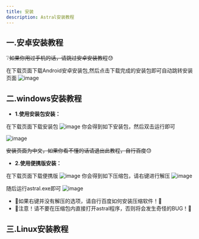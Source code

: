 ```yaml
---
title: 安装
description: Astral安装教程
---
```



## 一.安卓安装教程

❔~~如果你用过手机的话，请跳过安卓安装教程~~😓

在下载页面下载Android安卓安装包,然后点击下载完成的安装包即可自动跳转安装页面
![image](https://github.com/user-attachments/assets/53c23799-9da2-4698-bc15-4ca595ff7ee8)
## 二.windows安装教程

- **1.使用安装包安装：**

在下载页面下载安装包
![image](https://github.com/user-attachments/assets/57b7aec9-d1cc-4f7d-a48b-8839827aa3e4)
你会得到如下安装包，然后双击运行即可

![image](https://github.com/user-attachments/assets/b90c68c7-59c5-4e8b-b5d6-4a543a821291)

~~安装页面为中文，如果你看不懂的话请退出此教程，自行百度~~😓
- **2.使用便携版安装：**

在下载页面下载便携版
![image](https://github.com/user-attachments/assets/941d1aa3-5ac0-4f3b-a0b2-ec5e7c0a25c5)
你会得到如下压缩包，请右键进行解压
![image](https://github.com/user-attachments/assets/faa7472a-3ce8-45dc-bf58-fa36829175ef)

随后运行astral.exe即可
![image](https://github.com/user-attachments/assets/153234e2-8722-4020-a002-0e1756c773b4)

- 🔴如果右键并没有解压的选项，请自行百度如何安装压缩软件！🔴
- 🔴注意！请不要在压缩包内直接打开astral程序，否则将会发生奇怪的BUG！🔴
## 三.Linux安装教程

